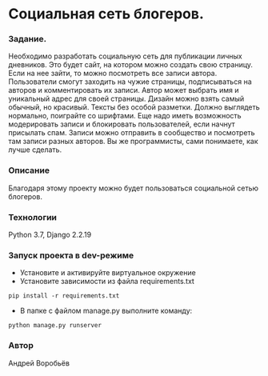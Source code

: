 # Социальная сеть блогеров.

### Задание.
Необходимо разработать социальную сеть для публикации личных дневников.
Это будет сайт, на котором можно создать свою страницу.
Если на нее зайти, то можно посмотреть все записи автора.
Пользователи смогут заходить на чужие страницы, подписываться на авторов и
комментировать их записи.
Автор может выбрать имя и уникальный адрес для своей страницы.
Дизайн можно взять самый обычный, но красивый.
Тексты без особой разметки. Должно выглядеть нормально, поиграйте со шрифтами.
Еще надо иметь возможность модерировать записи и блокировать пользователей,
если начнут присылать спам.
Записи можно отправить в сообщество и посмотреть там записи разных авторов.
Вы же программисты, сами понимаете, как лучше сделать.
### Описание
Благодаря этому проекту можно будет пользоваться социальной сетью блогеров.
### Технологии
Python 3.7,
Django 2.2.19
### Запуск проекта в dev-режиме
- Установите и активируйте виртуальное окружение
- Установите зависимости из файла requirements.txt
```
pip install -r requirements.txt
``` 
- В папке с файлом manage.py выполните команду:
```
python manage.py runserver
```
### Автор
Андрей Воробьёв
